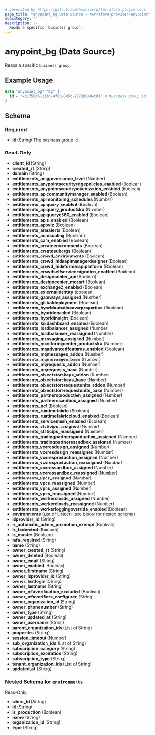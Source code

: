 ```yaml
---
# generated by https://github.com/hashicorp/terraform-plugin-docs
page_title: "anypoint_bg Data Source - terraform-provider-anypoint"
subcategory: ""
description: |-
  Reads a specific `business group`.
---
```


# anypoint_bg (Data Source)

Reads a specific `business group`.

## Example Usage

```terraform
data "anypoint_bg" "bg" {
  id = "xx1f55d6-213d-4f60-845c-207286484cd1" # business group id
}
```

<!-- schema generated by tfplugindocs -->
## Schema

### Required

- **id** (String) The business group id

### Read-Only

- **client_id** (String)
- **created_at** (String)
- **domain** (String)
- **entitlements_anggovernance_level** (Number)
- **entitlements_anypointsecurityedgepolicies_enabled** (Boolean)
- **entitlements_anypointsecuritytokenization_enabled** (Boolean)
- **entitlements_apicommunitymanager_enabled** (Boolean)
- **entitlements_apimonitoring_schedules** (Number)
- **entitlements_apiquery_enabled** (Boolean)
- **entitlements_apiquery_productsku** (Number)
- **entitlements_apiqueryc360_enabled** (Boolean)
- **entitlements_apis_enabled** (Boolean)
- **entitlements_appviz** (Boolean)
- **entitlements_armalerts** (Boolean)
- **entitlements_autoscaling** (Boolean)
- **entitlements_cam_enabled** (Boolean)
- **entitlements_createenvironments** (Boolean)
- **entitlements_createsuborgs** (Boolean)
- **entitlements_crowd_environments** (Boolean)
- **entitlements_crowd_hideapimanagerdesigner** (Boolean)
- **entitlements_crowd_hideformerapiplatform** (Boolean)
- **entitlements_crowdselfservicemigration_enabled** (Boolean)
- **entitlements_designcenter_api** (Boolean)
- **entitlements_designcenter_mozart** (Boolean)
- **entitlements_exchange2_enabled** (Boolean)
- **entitlements_externalidentity** (Boolean)
- **entitlements_gateways_assigned** (Number)
- **entitlements_globaldeployment** (Boolean)
- **entitlements_hybridautodiscoverproperties** (Boolean)
- **entitlements_hybridenabled** (Boolean)
- **entitlements_hybridinsight** (Boolean)
- **entitlements_kpidashboard_enabled** (Boolean)
- **entitlements_loadbalancer_assigned** (Number)
- **entitlements_loadbalancer_reassigned** (Number)
- **entitlements_messaging_assigned** (Number)
- **entitlements_monitoringcenter_productsku** (Number)
- **entitlements_mqadvancedfeatures_enabled** (Boolean)
- **entitlements_mqmessages_addon** (Number)
- **entitlements_mqmessages_base** (Number)
- **entitlements_mqrequests_addon** (Number)
- **entitlements_mqrequests_base** (Number)
- **entitlements_objectstorekeys_addon** (Number)
- **entitlements_objectstorekeys_base** (Number)
- **entitlements_objectstorerequestunits_addon** (Number)
- **entitlements_objectstorerequestunits_base** (Number)
- **entitlements_partnersproduction_assigned** (Number)
- **entitlements_partnerssandbox_assigned** (Number)
- **entitlements_pcf** (Boolean)
- **entitlements_runtimefabric** (Boolean)
- **entitlements_runtimefabriccloud_enabled** (Boolean)
- **entitlements_servicemesh_enabled** (Boolean)
- **entitlements_staticips_assigned** (Number)
- **entitlements_staticips_reassigned** (Number)
- **entitlements_tradingpartnersproduction_assigned** (Number)
- **entitlements_tradingpartnerssandbox_assigned** (Number)
- **entitlements_vcoresdesign_assigned** (Number)
- **entitlements_vcoresdesign_reassigned** (Number)
- **entitlements_vcoresproduction_assigned** (Number)
- **entitlements_vcoresproduction_reassigned** (Number)
- **entitlements_vcoressandbox_assigned** (Number)
- **entitlements_vcoressandbox_reassigned** (Number)
- **entitlements_vpcs_assigned** (Number)
- **entitlements_vpcs_reassigned** (Number)
- **entitlements_vpns_assigned** (Number)
- **entitlements_vpns_reassigned** (Number)
- **entitlements_workerclouds_assigned** (Number)
- **entitlements_workerclouds_reassigned** (Number)
- **entitlements_workerloggingoverride_enabled** (Boolean)
- **environments** (List of Object) (see [below for nested schema](#nestedatt--environments))
- **idprovider_id** (String)
- **is_automatic_admin_promotion_exempt** (Boolean)
- **is_federated** (Boolean)
- **is_master** (Boolean)
- **mfa_required** (String)
- **name** (String)
- **owner_created_at** (String)
- **owner_deleted** (Boolean)
- **owner_email** (String)
- **owner_enabled** (Boolean)
- **owner_firstname** (String)
- **owner_idprovider_id** (String)
- **owner_lastlogin** (String)
- **owner_lastname** (String)
- **owner_mfaverification_excluded** (Boolean)
- **owner_mfaverifiers_configured** (String)
- **owner_organization_id** (String)
- **owner_phonenumber** (String)
- **owner_type** (String)
- **owner_updated_at** (String)
- **owner_username** (String)
- **parent_organization_ids** (List of String)
- **properties** (String)
- **session_timeout** (Number)
- **sub_organization_ids** (List of String)
- **subscription_category** (String)
- **subscription_expiration** (String)
- **subscription_type** (String)
- **tenant_organization_ids** (List of String)
- **updated_at** (String)

<a id="nestedatt--environments"></a>
### Nested Schema for `environments`

Read-Only:

- **client_id** (String)
- **id** (String)
- **is_production** (Boolean)
- **name** (String)
- **organization_id** (String)
- **type** (String)


